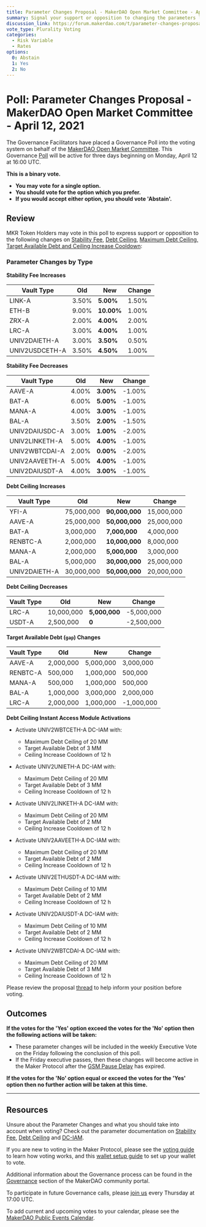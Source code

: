 ```yaml
---
title: Parameter Changes Proposal - MakerDAO Open Market Committee - April 12, 2021
summary: Signal your support or opposition to changing the parameters listed in this poll.
discussion_link: https://forum.makerdao.com/t/parameter-changes-proposal-ppg-omc-001-7-april-2021/7358/1
vote_type: Plurality Voting
categories:
  - Risk Variable
  - Rates
options:
  0: Abstain
  1: Yes
  2: No
---
```


# Poll: Parameter Changes Proposal - MakerDAO Open Market Committee - April 12, 2021

The Governance Facilitators have placed a Governance Poll into the voting system on behalf of the [MakerDAO Open Market Committee](https://forum.makerdao.com/t/parameter-proposal-group-makerdao-open-market-committee/7355). This Governance [Poll](https://community-development.makerdao.com/en/learn/governance/on-chain-gov) will be active for three days beginning on Monday, April 12 at 16:00 UTC.

**This is a binary vote.** 
- **You may vote for a single option.** 
- **You should vote for the option which you prefer.**
- **If you would accept either option, you should vote 'Abstain'.**

## Review

MKR Token Holders may vote in this poll to express support or opposition to the following changes on [Stability Fee](https://community-development.makerdao.com/en/learn/governance/param-stability-fee), [Debt Ceiling](https://community-development.makerdao.com/en/learn/governance/param-debt-ceiling/), [Maximum Debt Ceiling, Target Available Debt and Ceiling Increase Cooldown](https://community-development.makerdao.com/en/learn/governance/module-dciam/):

### Parameter Changes by Type

**Stability Fee Increases**

| Vault Type     |   Old |    New | Change |
|----------------|-------|--------|--------|
| LINK-A         | 3.50% | **5.00%** |  1.50% |
| ETH-B          | 9.00% | **10.00%**|  1.00% |
| ZRX-A          | 2.00% | **4.00%** |  2.00% |
| LRC-A          | 3.00% | **4.00%** |  1.00% |
| UNIV2DAIETH-A  | 3.00% | **3.50%** |  0.50% |
| UNIV2USDCETH-A | 3.50% | **4.50%** |  1.00% |

**Stability Fee Decreases**

| Vault Type     |   Old |   New | Change |
|----------------|-------|-------|--------|
| AAVE-A         | 4.00% | **3.00%** | -1.00% |
| BAT-A          | 6.00% | **5.00%** | -1.00% |
| MANA-A         | 4.00% | **3.00%** | -1.00% |
| BAL-A          | 3.50% | **2.00%** | -1.50% |
| UNIV2DAIUSDC-A | 3.00% | **1.00%** | -2.00% |
| UNIV2LINKETH-A | 5.00% | **4.00%** | -1.00% |
| UNIV2WBTCDAI-A | 2.00% | **0.00%** | -2.00% |
| UNIV2AAVEETH-A | 5.00% | **4.00%** | -1.00% |
| UNIV2DAIUSDT-A | 4.00% | **3.00%** | -1.00% |

**Debt Ceiling Increases**

| Vault Type    | Old        | New        | Change     |
|---------------|------------|------------|------------|
| YFI-A         | 75,000,000 | **90,000,000** | 15,000,000 |
| AAVE-A        | 25,000,000 | **50,000,000** | 25,000,000 |
| BAT-A         | 3,000,000  | **7,000,000**  | 4,000,000  |
| RENBTC-A      | 2,000,000  | **10,000,000** | 8,000,000  |
| MANA-A        | 2,000,000  | **5,000,000**  | 3,000,000  |
| BAL-A         | 5,000,000  | **30,000,000** | 25,000,000 |
| UNIV2DAIETH-A | 30,000,000 | **50,000,000** | 20,000,000 |

**Debt Ceiling Decreases**

| Vault Type |        Old |       New |     Change |
|------------|------------|-----------|------------|
| LRC-A      | 10,000,000 | **5,000,000** | -5,000,000 |
| USDT-A     |  2,500,000 |         **0** | -2,500,000 |

**Target Available Debt (`gap`) Changes**

| Vault Type |       Old |       New |     Change |
|------------|-----------|-----------|------------|
| AAVE-A     | 2,000,000 | 5,000,000 |  3,000,000 |
| RENBTC-A   |   500,000 | 1,000,000 |    500,000 |
| MANA-A     |   500,000 | 1,000,000 |    500,000 |
| BAL-A      | 1,000,000 | 3,000,000 |  2,000,000 |
| LRC-A      | 2,000,000 | 1,000,000 | -1,000,000 |

**Debt Ceiling Instant Access Module Activations**

- Activate UNIV2WBTCETH-A DC-IAM with: 
  - Maximum Debt Ceiling of 20 MM
  - Target Available Debt of 3 MM
  - Ceiling Increase Cooldown of 12 h

- Activate UNIV2UNIETH-A DC-IAM with: 
  - Maximum Debt Ceiling of 20 MM
  - Target Available Debt of 3 MM
  - Ceiling Increase Cooldown of 12 h
  
- Activate UNIV2LINKETH-A DC-IAM with: 
  - Maximum Debt Ceiling of 20 MM
  - Target Available Debt of 2 MM
  - Ceiling Increase Cooldown of 12 h

- Activate UNIV2AAVEETH-A DC-IAM with: 
  - Maximum Debt Ceiling of 20 MM
  - Target Available Debt of 2 MM
  - Ceiling Increase Cooldown of 12 h

- Activate UNIV2ETHUSDT-A DC-IAM with: 
  - Maximum Debt Ceiling of 10 MM
  - Target Available Debt of 2 MM
  - Ceiling Increase Cooldown of 12 h

- Activate UNIV2DAIUSDT-A DC-IAM with: 
  - Maximum Debt Ceiling of 10 MM
  - Target Available Debt of 2 MM
  - Ceiling Increase Cooldown of 12 h

- Activate UNIV2WBTCDAI-A DC-IAM with: 
  - Maximum Debt Ceiling of 20 MM
  - Target Available Debt of 3 MM
  - Ceiling Increase Cooldown of 12 h

Please review the proposal [thread](https://forum.makerdao.com/t/parameter-changes-proposal-ppg-omc-001-7-april-2021/7358) to help inform your position before voting.

## Outcomes

**If the votes for the 'Yes' option exceed the votes for the 'No' option then the following actions will be taken:**

- These parameter changes will be included in the weekly Executive Vote on the Friday following the conclusion of this poll.
- If the Friday executive passes, then these changes will become active in the Maker Protocol after the [GSM Pause Delay](https://community-development.makerdao.com/en/learn/governance/param-gsm-pause-delay) has expired.

**If the votes for the 'No' option equal or exceed the votes for the 'Yes' option then no further action will be taken at this time.**

---

## Resources

Unsure about the Parameter Changes and what you should take into account when voting? Check out the parameter documentation on [Stability Fee](https://community-development.makerdao.com/en/learn/governance/param-stability-fee), [Debt Ceiling](https://community-development.makerdao.com/en/learn/governance/param-debt-ceiling/) and [DC-IAM](https://community-development.makerdao.com/en/learn/governance/module-dciam/).

If you are new to voting in the Maker Protocol, please see the [voting guide](https://community-development.makerdao.com/en/learn/governance/how-voting-works/) to learn how voting works, and this [wallet setup guide](https://community-development.makerdao.com/en/learn/governance/voting-setup/) to set up your wallet to vote.

Additional information about the Governance process can be found in the [Governance](https://community-development.makerdao.com/en/learn/governance) section of the MakerDAO community portal.

To participate in future Governance calls, please [join us](https://github.com/makerdao/community/tree/master/governance/governance-and-risk-meetings) every Thursday at 17:00 UTC.

To add current and upcoming votes to your calendar, please see the [MakerDAO Public Events Calendar](https://calendar.google.com/calendar/embed?src=makerdao.com_3efhm2ghipksegl009ktniomdk%40group.calendar.google.com&ctz=UTC&mode=week&showCalendars=0&showPrint=0).
